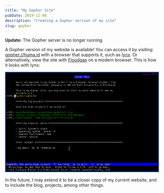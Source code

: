 ```yaml
---
title: "My Gopher Site"
pubDate: 2019-11-06
description: "Creating a Gopher version of my site"
slug: gopher
---
```


**Update:** The Gopher server is no longer running.

A Gopher version of my website is available! You can access it by visiting
<gopher://huma.id> with a browser that supports it, such as [lynx]. Or
alternatively, view the site with [Floodgap](https://gopher.floodgap.com/gopher/gw?huma.id)
on a modern browser. This is how it looks with lynx:

![A screenshot of my Gopher page, showing the same description of my main HTTPS website, loaded on the lynx browser](./gopher/gopher.png)

In the future, I may extend it to be a closer copy of my current website, and
to include the blog, projects, among other things.

[lynx]: https://lynx.browser.org/
